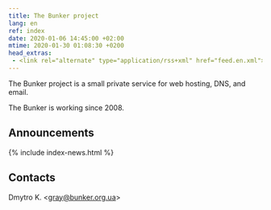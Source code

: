 ```yaml
---
title: The Bunker project
lang: en
ref: index
date: 2020-01-06 14:45:00 +02:00
mtime: 2020-01-30 01:08:30 +0200
head_extras:
 - <link rel="alternate" type="application/rss+xml" href="feed.en.xml">
---
```

The Bunker project is a small private service for web hosting,
DNS, and email.

The Bunker is working since 2008.


Announcements
-------------

{% include index-news.html %}


Contacts
--------

<p itemscope itemtype="http://schema.org/Person">
  <span itemprop="name">Dmytro K.</span>
  &lt;<a href="mailto:%22Dmytro%20K.%22%20%3cgray@bunker.org.ua%3e"
    class="mail" itemprop="email">gray@bunker.org.ua</a>&gt;
</p>
